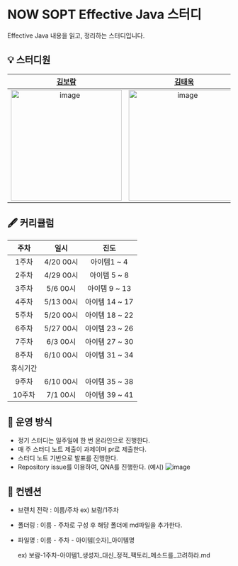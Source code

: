 # NOW SOPT Effective Java 스터디

Effective Java 내용을 읽고, 정리하는 스터디입니다.

## 💡 스터디원
| [김보람](https://github.com/bo-ram-bo-ram) | [김태욱](https://github.com/Kim-TaeUk) |[윤정원](https://github.com/gardening-y) |[박상준](https://github.com/tkdwns414) |[도소현](https://github.com/sohyundoh) |[최윤한](https://github.com/unanchoi) |[최영린](https://github.com/0lynny) |
|:---:|:---:|:---:|:---:|:---:|:---:|:---:|
|<img width="250" alt="image" src="https://avatars.githubusercontent.com/u/128011308?s=400&u=8dfb03294d9243d92f149f043b4e6baab367a572&v=4" />|<img width="250" alt="image" src="https://avatars.githubusercontent.com/u/71974850?v=4" />|<img width="250" alt="image" src="https://avatars.githubusercontent.com/u/102401928?v=4" />|<img width="250" alt="image" src="https://avatars.githubusercontent.com/u/74230343?v=4" />|<img width="250" alt="image" src="https://avatars.githubusercontent.com/u/79795051?v=4" />|<img width="250" alt="image" src="https://avatars.githubusercontent.com/u/81692211?v=4" />|<img width="250" alt="image" src="https://avatars.githubusercontent.com/u/75068759?v=4" />|

## 🖋 커리큘럼
|주차 | 일시 | 진도 |
| :---: | :---: | :---: |
| 1주차 | 4/20 00시 | 아이템1 ~ 4 |
| 2주차 | 4/29 00시 | 아이템 5 ~ 8 |
| 3주차 | 5/6  00시 | 아이템 9 ~ 13 |
| 4주차 | 5/13 00시 | 아이템 14 ~ 17 |
| 5주차 | 5/20 00시 | 아이템 18 ~ 22 |
| 6주차 | 5/27 00시 | 아이템 23 ~ 26 |
| 7주차 | 6/3 00시 | 아이템 27 ~ 30 |
| 8주차 | 6/10 00시 | 아이템 31 ~ 34 |
| 휴식기간 |  |  |
| 9주차 | 6/10 00시 | 아이템 35 ~ 38 |
| 10주차 | 7/1 00시 | 아이템 39 ~ 41 |

## 📢 운영 방식
- 정기 스터디는 일주일에 한 번 온라인으로 진행한다.
- 매 주 스터디 노트 제출이 과제이며 pr로 제출한다.
- 스터디 노트 기반으로 발표를 진행한다.
- Repository issue를 이용하여, QNA를 진행한다. (예시)
  ![image](https://github.com/SOPT-server/NOW-SOPT-effective-java/assets/128011308/5a0f8318-4815-43d6-9203-c22b2c1090f0)

## 🤙 컨벤션
 - 브랜치 전략 : 이름/주차 ex) 보람/1주차
 - 폴더링 : 이름 - 주차로 구성 후 해당 폴더에 md파일을 추가한다.
 - 파일명 : 이름 - 주차 - 아이템[숫자]_아이템명
   
     ex) 보람-1주차-아이템1_생성자_대신_정적_팩토리_메소드를_고려하라.md



